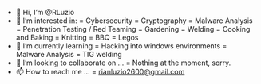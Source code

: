 - 👋 Hi, I’m @RLuzio
- 👀 I’m interested in:
  = Cybersecurity
  = Cryptography
  = Malware Analysis
  = Penetration Testing / Red Teaming
  = Gardening 
  = Welding
  = Cooking and Baking
  = Knitting
  = BBQ
  = Legos
- 🌱 I’m currently learning
  = Hacking into windows environments
  = Malware Analysis
  = TIG welding
- 💞️ I’m looking to collaborate on ...
  = Nothing at the moment, sorry. 
- 📫 How to reach me ...
  = rianluzio2600@gmail.com
